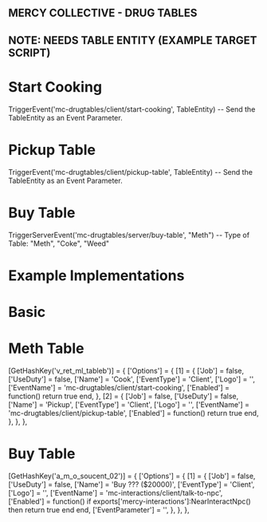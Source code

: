 ## MERCY COLLECTIVE - DRUG TABLES

## NOTE: NEEDS TABLE ENTITY (EXAMPLE TARGET SCRIPT)
# Start Cooking
TriggerEvent('mc-drugtables/client/start-cooking', TableEntity) -- Send the TableEntity as an Event Parameter.

# Pickup Table
TriggerEvent('mc-drugtables/client/pickup-table', TableEntity) -- Send the TableEntity as an Event Parameter.

# Buy Table
TriggerServerEvent('mc-drugtables/server/buy-table', "Meth") -- Type of Table: "Meth", "Coke", "Weed"

# Example Implementations

# Basic

# Meth Table
[GetHashKey('v_ret_ml_tableb')] = {
    ['Options'] = {
        [1] = {
            ['Job'] = false,
            ['UseDuty'] = false,
            ['Name'] = 'Cook',
            ['EventType'] = 'Client',
            ['Logo'] = '<i class="fas fa-thermometer-full"></i>',
            ['EventName'] = 'mc-drugtables/client/start-cooking', 
            ['Enabled'] = function()
                return true
            end,
        },
        [2] = {
            ['Job'] = false,
            ['UseDuty'] = false,
            ['Name'] = 'Pickup',
            ['EventType'] = 'Client',
            ['Logo'] = '<i class="fas fa-arrow-up"></i>',
            ['EventName'] = 'mc-drugtables/client/pickup-table', 
            ['Enabled'] = function()
                return true
            end,
        },
    },
},

# Buy Table
[GetHashKey('a_m_o_soucent_02')] = {
    ['Options'] = {
        [1] = {
            ['Job'] = false,
            ['UseDuty'] = false,
            ['Name'] = 'Buy ??? ($20000)',
            ['EventType'] = 'Client',
            ['Logo'] = '<i class="fas fa-boxes"></i>',
            ['EventName'] = 'mc-interactions/client/talk-to-npc', 
            ['Enabled'] = function()
                if exports['mercy-interactions']:NearInteractNpc() then
                    return true
                end
            end,
            ['EventParameter'] = '',
        },
    },
},